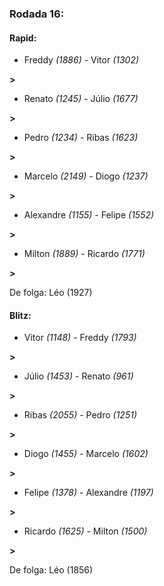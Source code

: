 ### Rodada 16:

#### Rapid:

* Freddy *(1886)*     -     Vitor *(1302)*

 **>** 
* Renato *(1245)*     -     Júlio *(1677)*

 **>** 
* Pedro *(1234)*     -     Ribas *(1623)*

 **>** 
* Marcelo *(2149)*     -     Diogo *(1237)*

 **>** 
* Alexandre *(1155)*     -     Felipe *(1552)*

 **>** 
* Milton *(1889)*     -     Ricardo *(1771)*

 **>** 

De folga: Léo (1927)

#### Blitz:

* Vitor *(1148)*     -     Freddy *(1793)*

 **>** 
* Júlio *(1453)*     -     Renato *(961)*

 **>** 
* Ribas *(2055)*     -     Pedro *(1251)*

 **>** 
* Diogo *(1455)*     -     Marcelo *(1602)*

 **>** 
* Felipe *(1378)*     -     Alexandre *(1197)*

 **>** 
* Ricardo *(1625)*     -     Milton *(1500)*

 **>** 

De folga: Léo (1856)

